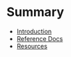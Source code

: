 # Summary

* [Introduction](README.md)
* [Reference Docs](reference/README.md)
* [Resources](resources/README.md)
